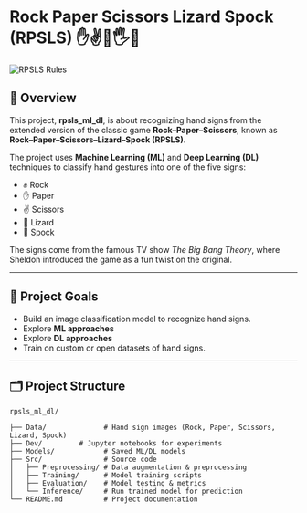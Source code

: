 # Rock Paper Scissors Lizard Spock (RPSLS) ✋✌️🖖🖐️👊

![RPSLS Rules](628c1c37-8f35-46f2-a8d5-a9caa77e69d9.png)

## 📖 Overview
This project, **rpsls_ml_dl**, is about recognizing hand signs from the extended version of the classic game **Rock–Paper–Scissors**, known as **Rock–Paper–Scissors–Lizard–Spock (RPSLS)**.  

The project uses **Machine Learning (ML)** and **Deep Learning (DL)** techniques to classify hand gestures into one of the five signs:
- ✊ Rock  
- ✋ Paper  
- ✌️ Scissors  
- 🤏 Lizard  
- 🖖 Spock  

The signs come from the famous TV show *The Big Bang Theory*, where Sheldon introduced the game as a fun twist on the original.


---

## 🧠 Project Goals
- Build an image classification model to recognize hand signs.  
- Explore **ML approaches** 
- Explore **DL approaches**  
- Train on custom or open datasets of hand signs.  

---

## 🗂️ Project Structure
```plaintext
rpsls_ml_dl/

├── Data/              # Hand sign images (Rock, Paper, Scissors, Lizard, Spock)
├── Dev/         # Jupyter notebooks for experiments
├── Models/            # Saved ML/DL models
├── Src/               # Source code
│   ├── Preprocessing/ # Data augmentation & preprocessing
│   ├── Training/      # Model training scripts
│   ├── Evaluation/    # Model testing & metrics
│   └── Inference/     # Run trained model for prediction
└── README.md          # Project documentation